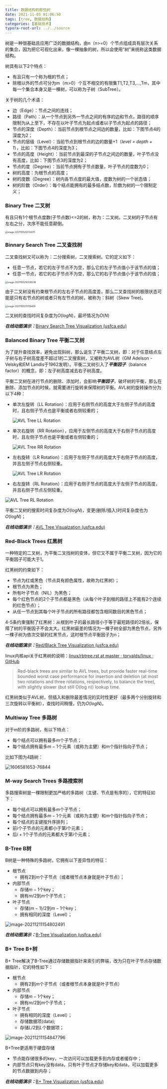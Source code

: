 ```yaml
---
title: 数据结构的那些树
date: 2021-11-05 01:06:50
tags: [tree, 数据结构]
categories: [基础技术]
typora-root-url: ../../source
---
```


树是一种很基础且应用广泛的数据结构，由n（n>=0）个节点组成具有层次关系的集合，因为把它可视化出来，像一棵抽象的树，所以会使用“树”来统称这类数据结构。

<!-- more -->

树具有以下2个特点：

- 有且只有一个称为根的节点；
- 除根以外的节点可分为m（m>0）个互不相交的有限集T1,T2,T3,...,Tm，其中每一个集合本身又是一棵树，可以称为子树（SubTree）。

关于树的几个术语：

- 边（Edge）：节点之间的连线；
- 路径（Path）：从一个节点到另外一节点之间的有序的边和节点，路径的顺序限制为从上至下，不存在以叶子节点为起点或者以子节点为起点的路径；
- 节点的深度（Depth）：当前节点到根节点之间边的数量，比如：下图节点4的深度为2；
- 节点的层级（Level）：当前节点到根节点的边的数量+1（*level = depth + 1*），比如：下图节点4的深度为3；
- 节点的高度（Height）：当前节点到最深的子节点之间边的数量，叶子节点没有高度，比如：下图节点3的深度为2；
- 节点的度（Degree）：当前节点拥有子节点数量，叶子节点的度数为0；
- 树的高度：为根节点的高度；
- 树的度数（Degree）：树内各节点度的最大值，度数为树的一个状态值；
- 树的阶数（Order）：每个结点能拥有的最多结点数，阶数为树的一个限制定义；

### Binary Tree 二叉树

有且只有1个根节点度数(子节点数)<=2的树，称为：二叉树。二叉树的子节点有左右之分，次序不能任意颠倒。

<img src="/images/data-structures-tree/image-20211105203134311.png" alt="image-20211105203134311" style="zoom:50%;" />

### Binnary Search Tree 二叉查找树

二叉查找树又可以称为：二分搜索树，二叉搜索树。它的定义如下：

- 任意一节点，若它的左子节点不为空，那么它的左子节点值小于该节点的值；
- 任意一节点，若它的右子节点不为空，那么它的右子节点值小于该节点的值；

<img src="/images/data-structures-tree/image-20211105210339238.png" alt="image-20211105210339238" style="zoom:50%;" />

由于二叉树没有约束根节点的左右子节点的高度差，那么二叉查找树的极限状态可能是只有右节点的树或者只有左节点的树，被称为：斜树（Skew Tree)。

<img src="/images/data-structures-tree/image-20211105211729409.png" alt="image-20211105211729409" style="zoom:50%;" />

二叉树的查找时间复杂度为$O(log N)$，最坏情况为$O(N)$

***在线动图演示：***[Binary Search Tree Visualization (usfca.edu)](https://www.cs.usfca.edu/~galles/visualization/BST.html)

### Balanced Binary Tree 平衡二叉树

为了提升查找效率，避免出现斜树，那么诞生了平衡二叉树，即：对于任意结点左子树与右子树高度差不超过1的二叉搜索树，又被称为AVL树（GM Adelson - Velsky和EM Landis于1962发明）。平衡二叉树引入了***平衡因子***（balance factor）的概念，即：左子树高度减去右子树高度。

平衡二叉树在进行节点的删除、添加时，会影响***平衡因子***，破坏树的平衡，那么在删除、添加节点的时候，就需要进行旋转来保障树的平衡。AVL树的旋转操作分为以下4种：

- 单次左旋转（LL Rotation）：应用于右侧节点的高度大于左侧子节点的高度时，且右侧子节点也是平衡或者右侧较重的；

  ![AVL Tree LL Rotation](/images/data-structures-tree/LL_Rotation.png)

- 单次右旋转（RR Rotation），应用于左侧节点的高度大于右侧子节点的高度时，且左侧子节点也是平衡或者左侧较重的；

  ![AVL Tree RR Rotation](/images/data-structures-tree/RR_Rotation.png)

- 左右旋转（LR Rotation）：应用于左侧子节点的高度大于右侧子节点的高度，并且左侧子节点右侧较重。

  ![AVL Tree LR Rotation](/images/data-structures-tree/LR_Rotation.png)

- 右左旋转（RL Rotation）：应用于右侧子节点的高度大于左侧子节点的高度，并且右侧子节点左侧较重。

![AVL Tree RL Rotation](/images/data-structures-tree/RL_Rotation.png)

平衡二叉树的搜索时间复杂度为$O(log N)$，变更(删除/插入)时间复杂度也为$O(log N)$；

***在线动图演示：***[AVL Tree Visualzation (usfca.edu)](https://www.cs.usfca.edu/~galles/visualization/AVLtree.html)

### Red-Black Trees 红黑树

一种特定的二叉树，为平衡二叉找树的变体，但它又不属于平衡二叉树，因为它的平衡因子可能大于1。

红黑树的约束如下：

- 节点为红或黑色（节点具有颜色属性，故称为红黑树）；
- 根节点为黑色；
- 所有叶子节点（NIL）为黑色；
- 每个红色节点的2个子节点都是黑色（从每个叶子到根的路径上不能有2个连续的红色节点）；
- 从任一节点到其每个叶子节点的所有路径都包含相同数目的黑色节点；

4-5条约束强制了红黑树：从根到叶子的最长路径小于等于最短路径的2倍长，保障了树的平衡因子不会太大。红黑树最差的情况为一棵子树全部为黑色节点，另外一棵子树为依次交替的红黑节点，这时根节点平衡因子为n；

***在线动图演示：***[Red/Black Tree Visualization (usfca.edu)](https://www.cs.usfca.edu/~galles/visualization/RedBlack.html)

linux内核api关于红黑树的说明：[linux/rbtree.rst at master · torvalds/linux · GitHub](https://github.com/torvalds/linux/blob/master/Documentation/core-api/rbtree.rst)

> Red-black trees are similar to AVL trees, but provide faster real-time bounded worst case performance for insertion and deletion (at most two rotations and three rotations, respectively, to balance the tree), with slightly slower (but still O(log n)) lookup time.

红黑树类似于AVL树，但插入和删除最差情况的实时性更好（最多两个分别旋转和三次旋转以平衡树），查找时间稍慢，仍为$O(log N)$。

### Multiway Tree 多路树

对于m阶的多路树，有以下特点：

- 每个结点可以拥有最多$m$个子节点；
- 每个结点拥有最多$m-1$个元素（或称为主健）和$m$个指针指向子节点；

比如下图为4路树：

![1606581653-76844](/images/data-structures-tree/1606581653-76844.png)

### M-way Search Trees 多路搜索树

多路搜索树是一棵限制更加严格的多路树（主键、节点是有序的），它的特征如下：

- 每个结点可以拥有最多$m$个子节点；
- 每个结点拥有最多$m-1$个元素（或称为主健）和$m$个指针指向子节点；
- 每个结点的主键按升序排列；
- 前i个子节点的元素都小于第$i$个元素；
- 后$i+1$个子节点的元素都大于第i个元素；

### B-Tree B树

B树是一种特殊的多路树，它拥有以下差异性的特征：

- 根节点
  - 拥有$2$到$m$个子节点（或者根节点本身就是叶子节点）；
- 内部节点
  - 存储$m-1$个key；
  - 拥有$m/2$到$m$个子节点；
- 叶子节点
  - 存储$(m-1)/2$到$m-1$个key；
  - 拥有相同的深度（Level）；

![image-20211211154802491](/images/data-structures-tree/image-20211211154802491.png)

***在线动图演示：***[B-Tree Visualization (usfca.edu)](https://www.cs.usfca.edu/~galles/visualization/BTree.html)

### B+ Tree B+树

B+ Tree解决了B-Tree通过存储数据指针来索引的弊端，改为只在叶子节点存储数据指针，它的特性如下：

- 根节点
  - 拥有$2$到$m$个子节点（或者根节点本身就是叶子节点）
- 内部节点
  - 存储$m-1$个key；
  - 拥有$m/2$到$m$个子节点；
- 叶子节点
  - 拥有相同的深度（Level）；
  - 存储数据项(data);
  - 存储$L/2$到$L$个数据项；



![image-20211211154847796](/images/data-structures-tree/image-20211211154847796.png)

B+Tree更适用于硬盘存储

- 节点能存储很多的key，一次访问可以加载更多到内存或者缓存中；
- 内部节点只有key没有data，只有叶子节点才存储key和data，可以加载更多的节点数据到内存；

***在线动图演示：***[B+ Tree Visualization (usfca.edu)](https://www.cs.usfca.edu/~galles/visualization/BPlusTree.html)
